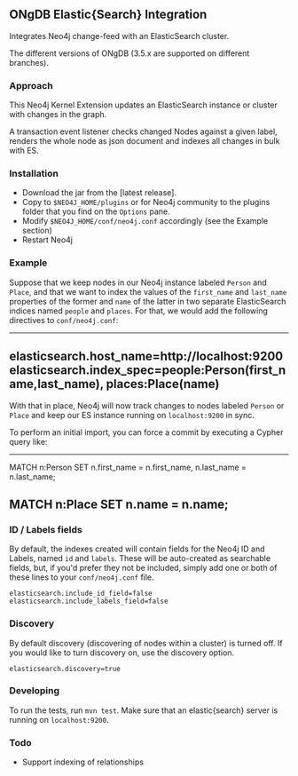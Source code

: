 ## ONgDB Elastic{Search} Integration

Integrates Neo4j change-feed with an ElasticSearch cluster.

The different versions of ONgDB (3.5.x are supported on different branches).

### Approach

This Neo4j Kernel Extension updates an ElasticSearch instance or cluster with changes in the graph.

A transaction event listener checks changed Nodes against a given label, renders the whole node as json document and indexes all changes in bulk with ES.

### Installation

* Download the jar from the [latest release].
* Copy to `$NEO4J_HOME/plugins` or for Neo4j community to the plugins folder that you find on the `Options` pane.
* Modify `$NEO4J_HOME/conf/neo4j.conf` accordingly (see the Example section)
* Restart Neo4j

### Example

Suppose that we keep nodes in our Neo4j instance labeled `Person` and
`Place`, and that we want to index the values of the `first_name` and
`last_name` properties of the former and `name` of the latter in two
separate ElasticSearch indices named `people` and `places`. For that,
we would add the following directives to `conf/neo4j.conf`:

----
elasticsearch.host_name=http://localhost:9200
elasticsearch.index_spec=people:Person(first_name,last_name), places:Place(name)
----

With that in place, Neo4j will now track changes to nodes labeled
`Person` or `Place` and keep our ES instance running on
`localhost:9200` in sync.

To perform an initial import, you can force a commit by executing a
Cypher query like:

----
MATCH n:Person
SET n.first_name = n.first_name, n.last_name = n.last_name;

MATCH n:Place
SET n.name = n.name;
----

### ID / Labels fields
By default, the indexes created will contain fields for the Neo4j ID and Labels, named `id` and `labels`. 
These will be auto-created as searchable fields, but, if you'd prefer they not be included,
simply add one or both of these lines to your `conf/neo4j.conf` file.

```
elasticsearch.include_id_field=false
elasticsearch.include_labels_field=false
```

### Discovery
By default discovery (discovering of nodes within a cluster) is turned off.
If you would like to turn discovery on, use the discovery option.

```
elasticsearch.discovery=true
```

### Developing

To run the tests, run `mvn test`. Make sure that an elastic{search} server is running on
`localhost:9200`.

### Todo

* Support indexing of relationships
